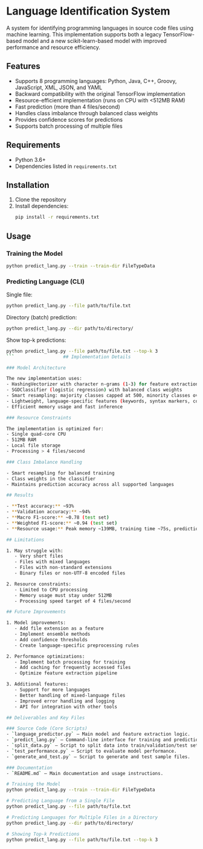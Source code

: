 # Language Identification System

A system for identifying programming languages in source code files using machine learning. This implementation supports both a legacy TensorFlow-based model and a new scikit-learn-based model with improved performance and resource efficiency.

## Features

- Supports 8 programming languages: Python, Java, C++, Groovy, JavaScript, XML, JSON, and YAML  
- Backward compatibility with the original TensorFlow implementation  
- Resource-efficient implementation (runs on CPU with <512MB RAM)  
- Fast prediction (more than 4 files/second)  
- Handles class imbalance through balanced class weights  
- Provides confidence scores for predictions  
- Supports batch processing of multiple files  

## Requirements

- Python 3.6+  
- Dependencies listed in `requirements.txt`  

## Installation

1. Clone the repository  
2. Install dependencies:  
   ```bash
   pip install -r requirements.txt

## Usage

### Training the Model

```bash
python predict_lang.py --train --train-dir FileTypeData
```

### Predicting Language (CLI)

Single file:
```bash
python predict_lang.py --file path/to/file.txt
```

Directory (batch) prediction:
```bash
python predict_lang.py --dir path/to/directory/
```

Show top-k predictions:
```bash
python predict_lang.py --file path/to/file.txt --top-k 3
```                  ## Implementation Details

### Model Architecture

The new implementation uses:
- HashingVectorizer with character n-grams (1-3) for feature extraction
- SGDClassifier (logistic regression) with balanced class weights
- Smart resampling: majority classes capped at 500, minority classes oversampled to 200
- Lightweight, language-specific features (keywords, syntax markers, comment styles)
- Efficient memory usage and fast inference

### Resource Constraints

The implementation is optimized for:
- Single quad-core CPU
- 512MB RAM
- Local file storage
- Processing > 4 files/second

### Class Imbalance Handling

- Smart resampling for balanced training
- Class weights in the classifier
- Maintains prediction accuracy across all supported languages

## Results

- **Test accuracy:** ~93%
- **Validation accuracy:** ~94%
- **Macro F1-score:** ~0.78 (test set)
- **Weighted F1-score:** ~0.94 (test set)
- **Resource usage:** Peak memory ~139MB, training time ~75s, prediction speed >4 files/sec

## Limitations

1. May struggle with:
   - Very short files
   - Files with mixed languages
   - Files with non-standard extensions
   - Binary files or non-UTF-8 encoded files

2. Resource constraints:
   - Limited to CPU processing
   - Memory usage must stay under 512MB
   - Processing speed target of 4 files/second

## Future Improvements

1. Model improvements:
   - Add file extension as a feature
   - Implement ensemble methods
   - Add confidence thresholds
   - Create language-specific preprocessing rules

2. Performance optimizations:
   - Implement batch processing for training
   - Add caching for frequently accessed files
   - Optimize feature extraction pipeline

3. Additional features:
   - Support for more languages
   - Better handling of mixed-language files
   - Improved error handling and logging
   - API for integration with other tools

## Deliverables and Key Files

### Source Code (Core Scripts)
- `language_predictor.py` — Main model and feature extraction logic.
- `predict_lang.py` — Command-line interface for training and prediction.
- `split_data.py` — Script to split data into train/validation/test sets.
- `test_performance.py` — Script to evaluate model performance.
- `generate_and_test.py` — Script to generate and test sample files.

### Documentation
- `README.md` — Main documentation and usage instructions.

# Training the Model
python predict_lang.py --train --train-dir FileTypeData

# Predicting Language from a Single File
python predict_lang.py --file path/to/file.txt

# Predicting Languages for Multiple Files in a Directory
python predict_lang.py --dir path/to/directory/

# Showing Top-k Predictions
python predict_lang.py --file path/to/file.txt --top-k 3

